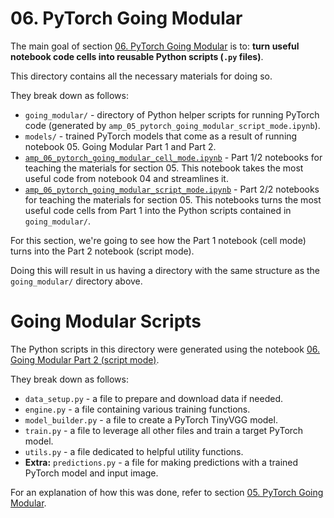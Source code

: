 # 06. PyTorch Going Modular

The main goal of section [06. PyTorch Going Modular](https://github.com/radiukpavlo/conducting-experiments/blob/main/01_notebooks/ce_06_pytorch_going_modular.md) is to: **turn useful notebook code cells into reusable Python scripts (`.py` files)**.

This directory contains all the necessary materials for doing so.

They break down as follows:
* `going_modular/` - directory of Python helper scripts for running PyTorch code (generated by `amp_05_pytorch_going_modular_script_mode.ipynb`).
* `models/` - trained PyTorch models that come as a result of running notebook 05. Going Modular Part 1 and Part 2.
* [`amp_06_pytorch_going_modular_cell_mode.ipynb`](https://github.com/radiukpavlo/conducting-experiments/blob/main/going_modular/ce_06_pytorch_going_modular_cell_mode.ipynb) - Part 1/2 notebooks for teaching the materials for section 05. This notebook takes the most useful code from notebook 04 and streamlines it.
* [`amp_06_pytorch_going_modular_script_mode.ipynb`](https://github.com/radiukpavlo/conducting-experiments/blob/main/going_modular/ce_06_pytorch_going_modular_script_mode.ipynb) - Part 2/2 notebooks for teaching the materials for section 05. This notebooks turns the most useful code cells from Part 1 into the Python scripts contained in `going_modular/`.

For this section, we're going to see how the Part 1 notebook (cell mode) turns into the Part 2 notebook (script mode).

Doing this will result in us having a directory with the same structure as the `going_modular/` directory above.

# Going Modular Scripts

The Python scripts in this directory were generated using the notebook [06. Going Modular Part 2 (script mode)](https://github.com/radiukpavlo/conducting-experiments/blob/main/going_modular/ce_06_pytorch_going_modular_script_mode.ipynb).

They break down as follows: 
* `data_setup.py` - a file to prepare and download data if needed.
* `engine.py` - a file containing various training functions.
* `model_builder.py` - a file to create a PyTorch TinyVGG model.
* `train.py` - a file to leverage all other files and train a target PyTorch model.
* `utils.py` - a file dedicated to helpful utility functions.
* **Extra:** `predictions.py` - a file for making predictions with a trained PyTorch model and input image.

For an explanation of how this was done, refer to section [05. PyTorch Going Modular](https://github.com/radiukpavlo/conducting-experiments/tree/main/going_modular).